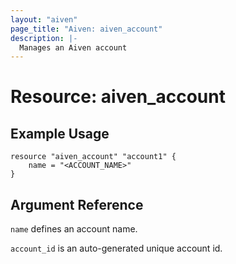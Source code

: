 ```yaml
---
layout: "aiven"
page_title: "Aiven: aiven_account"
description: |-
  Manages an Aiven account
---
```


# Resource: aiven_account

## Example Usage

```hcl
resource "aiven_account" "account1" {
    name = "<ACCOUNT_NAME>"
}
```

## Argument Reference

`name` defines an account name.

`account_id` is an auto-generated unique account id.

